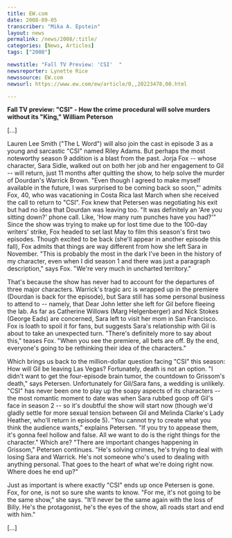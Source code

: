 ```yaml
---
title: EW.com
date: 2008-09-05
transcriber: "Mika A. Epstein"
layout: news
permalink: /news/2008/:title/
categories: [News, Articles]
tags: ["2008"]

newstitle: "Fall TV Preview: 'CSI'  "
newsreporter: Lynette Rice
newssource: EW.com
newsurl: https://www.ew.com/ew/article/0,,20223478,00.html

---
```


**Fall TV preview: "CSI" - How the crime procedural will solve murders without its "King," William Peterson**

[...]

Lauren Lee Smith ("The L Word") will also join the cast in episode 3 as a young and sarcastic "CSI" named Riley Adams. But perhaps the most noteworthy season 9 addition is a blast from the past. Jorja Fox -- whose character, Sara Sidle, walked out on both her job and her engagement to Gil -- will return, just 11 months after quitting the show, to help solve the murder of Dourdan's Warrick Brown. "Even though I agreed to make myself available in the future, I was surprised to be coming back so soon,"' admits Fox, 40, who was vacationing in Costa Rica last March when she received the call to return to "CSI". Fox knew that Petersen was negotiating his exit but had no idea that Dourdan was leaving too. "It was definitely an 'Are you sitting down?' phone call. Like, 'How many rum punches have you had?'" Since the show was trying to make up for lost time due to the 100-day writers' strike, Fox headed to set last May to film this season's first two episodes. Though excited to be back (she'll appear in another episode this fall), Fox admits that things are way different from how she left Sara in November. "This is probably the most in the dark I've been in the history of my character, even when I did season 1 and there was just a paragraph description," says Fox. "We're very much in uncharted territory."

That's because the show has never had to account for the departures of three major characters. Warrick's tragic arc is wrapped up in the premiere (Dourdan is back for the episode), but Sara still has some personal business to attend to -- namely, that Dear John letter she left for Gil before fleeing the lab. As far as Catherine Willows (Marg Helgenberger) and Nick Stokes (George Eads) are concerned, Sara left to visit her mom in San Francisco. Fox is loath to spoil it for fans, but suggests Sara's relationship with Gil is about to take an unexpected turn. "There's definitely more to say about this," teases Fox. "When you see the premiere, all bets are off. By the end, everyone's going to be rethinking their idea of the characters."

Which brings us back to the million-dollar question facing "CSI" this season: How will Gil be leaving Las Vegas? Fortunately, death is not an option. "I didn't want to get the four-episode brain tumor, the countdown to Grissom's death," says Petersen. Unfortunately for Gil/Sara fans, a wedding is unlikely. "CSI" has never been one to play up the soapy aspects of its characters -- the most romantic moment to date was when Sara rubbed goop off Gil's face in season 2 -- so it's doubtful the show will start now (though we'd gladly settle for more sexual tension between Gil and Melinda Clarke's Lady Heather, who'll return in episode 5). "You cannot try to create what you think the audience wants," explains Petersen. "If you try to appease them, it's gonna feel hollow and false. All we want to do is the right things for the character." Which are? "There are important changes happening in Grissom," Petersen continues. "He's solving crimes, he's trying to deal with losing Sara and Warrick. He's not someone who's used to dealing with anything personal. That goes to the heart of what we're doing right now. Where does he end up?"

Just as important is where exactly "CSI" ends up once Petersen is gone. Fox, for one, is not so sure she wants to know. "For me, it's not going to be the same show," she says. "It'll never be the same again with the loss of Billy. He's the protagonist, he's the eyes of the show, all roads start and end with him."

[...]

